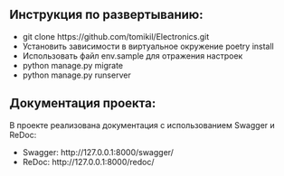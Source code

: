 <h2>Инструкция по развертыванию:</h2>
<ul>
<li>git clone https://github.com/tomikil/Electronics.git</li>
<li>Установить зависимости в виртуальное окружение poetry install</li>
<li>Использовать файл env.sample для отражения настроек</li>
<li>python manage.py migrate</li>
<li>python manage.py runserver</li>
</ul>
<h2>Документация проекта:</h2>
В проекте реализована документация с использованием Swagger и ReDoc: 
<ul>
<li>Swagger: http://127.0.0.1:8000/swagger/ </li>
<li>ReDoc: http://127.0.0.1:8000/redoc/</li>
</ul>